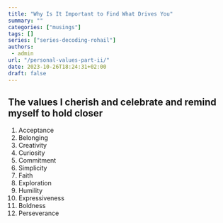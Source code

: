 ```yaml
---
title: "Why Is It Important to Find What Drives You"
summary: ""
categories: ["musings"]
tags: []
series: ["series-decoding-rohail"]
authors:
 - admin
url: "/personal-values-part-ii/"
date: 2023-10-26T18:24:31+02:00
draft: false
---
```



## The values I cherish and celebrate and remind myself to hold closer

1. Acceptance
2. Belonging
3. Creativity 
4. Curiosity 
5. Commitment
6. Simplicity 
7. Faith
8. Exploration
9. Humility
10. Expressiveness
11. Boldness
12. Perseverance